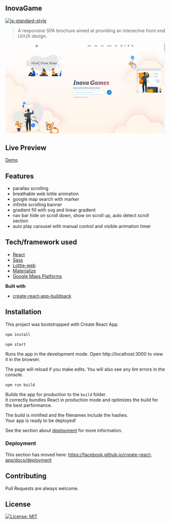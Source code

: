 ## InovaGame

[![js-standard-style](https://img.shields.io/badge/code%20style-standard-brightgreen.svg?style=flat)](https://github.com/feross/standard)

> A responsive SPA brochure aimed at providing an interactive front end UI/UX design.

![frontpage](/src/components/utils/images/frontpage.png?raw=true "Optional Title")

## Live Preview
[Demo](https://guohaoouyang.github.io/spa-brochure/)

## Features
- parallax scrolling
- breathable web lottie animation
- google map search with marker
- infinite scrolling banner
- gradient fill with svg and linear gradient
- nav bar hide on scroll down, show on scroll up, auto detect scroll section
- auto play carousel with manual control and visible animation timer

## Tech/framework used
- [React](https://reactjs.org/)
- [Sass](https://sass-lang.com/)
- [Lottie-web](https://github.com/airbnb/lottie-web)
- [Materialize](https://materializecss.com/)
- [Google Maps Platforms](https://developers.google.com/maps/documentation)

**Built with**
- [create-react-app-buildpack](https://github.com/mars/create-react-app-buildpack)

## Installation

This project was bootstrapped with Create React App.
   
`npm install`
   
`npm start`

Runs the app in the development mode.
Open http://localhost:3000 to view it in the browser.

The page will reload if you make edits.
You will also see any lint errors in the console.

 `npm run build`

Builds the app for production to the `build` folder.<br />
It correctly bundles React in production mode and optimizes the build for the best performance.

The build is minified and the filenames include the hashes.<br />
Your app is ready to be deployed!

See the section about [deployment](https://facebook.github.io/create-react-app/docs/deployment) for more information.

### Deployment

This section has moved here: https://facebook.github.io/create-react-app/docs/deployment

## Contributing

Pull Requests are always welcome.

## License

[![License: MIT](https://img.shields.io/badge/License-MIT-yellow.svg)](https://opensource.org/licenses/MIT)



